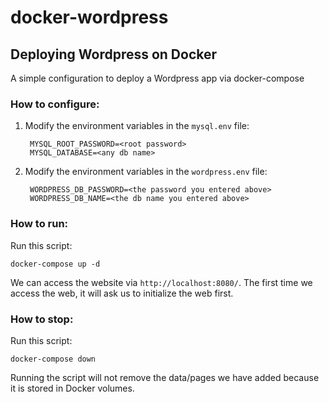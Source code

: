 # docker-wordpress

## Deploying Wordpress on Docker

A simple configuration to deploy a Wordpress app via docker-compose

### How to configure:

1. Modify the environment variables in the ```mysql.env``` file:

        MYSQL_ROOT_PASSWORD=<root password>
        MYSQL_DATABASE=<any db name>


2. Modify the environment variables in the ```wordpress.env``` file:

        WORDPRESS_DB_PASSWORD=<the password you entered above>
        WORDPRESS_DB_NAME=<the db name you entered above>

### How to run:

Run this script:

    docker-compose up -d

We can access the website via ```http://localhost:8080/```. The first time we access the web, it will ask us to initialize the web first.

### How to stop:

Run this script:

    docker-compose down

Running the script will not remove the data/pages we have added because it is stored in Docker volumes.